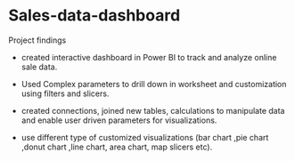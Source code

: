 # Sales-data-dashboard

Project findings 

- created interactive dashboard in Power BI to track and analyze online sale data. 

- Used Complex parameters to drill down in worksheet and customization using filters and 
 slicers. 

- created connections, joined new tables, calculations to manipulate data and enable user driven parameters for visualizations. 

- use different type of customized visualizations (bar chart ,pie chart ,donut chart ,line chart, area chart, map slicers etc).
